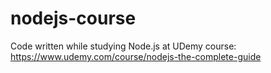 # nodejs-course

Code written while studying Node.js at UDemy course: https://www.udemy.com/course/nodejs-the-complete-guide
